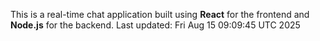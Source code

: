 This is a real-time chat application built using **React** for the frontend and **Node.js** for the backend.
Last updated: Fri Aug 15 09:09:45 UTC 2025
